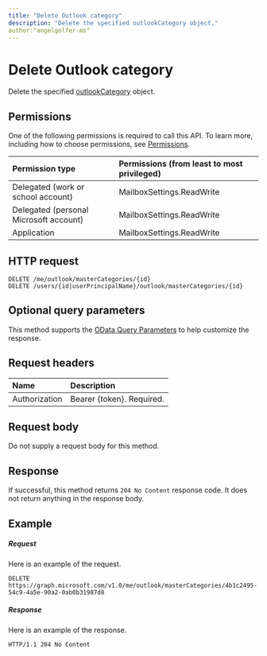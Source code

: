 ```yaml
---
title: "Delete Outlook category"
description: "Delete the specified outlookCategory object."
author:"angelgolfer-ms"
---
```


# Delete Outlook category


Delete the specified [outlookCategory](../resources/outlookcategory.md) object.

## Permissions
One of the following permissions is required to call this API. To learn more, including how to choose permissions, see [Permissions](/graph/permissions-reference).

|Permission type      | Permissions (from least to most privileged)              |
|:--------------------|:---------------------------------------------------------|
|Delegated (work or school account) | MailboxSettings.ReadWrite    |
|Delegated (personal Microsoft account) | MailboxSettings.ReadWrite    |
|Application | MailboxSettings.ReadWrite |

## HTTP request
<!-- { "blockType": "ignored" } -->
```http
DELETE /me/outlook/masterCategories/{id}
DELETE /users/{id|userPrincipalName}/outlook/masterCategories/{id}
```
## Optional query parameters
This method supports the [OData Query Parameters](https://developer.microsoft.com/graph/docs/concepts/query_parameters) to help customize the response.

## Request headers
| Name      |Description|
|:----------|:----------|
| Authorization  | Bearer {token}. Required. |

## Request body
Do not supply a request body for this method.

## Response

If successful, this method returns `204 No Content` response code. It does not return anything in the response body.

## Example
##### Request
Here is an example of the request.
<!-- {
  "blockType": "request",
  "sampleKeys": ["4b1c2495-54c9-4a5e-90a2-0ab0b31987d8"],
  "name": "delete_outlookcategory"
}-->
```http
DELETE https://graph.microsoft.com/v1.0/me/outlook/masterCategories/4b1c2495-54c9-4a5e-90a2-0ab0b31987d8
```
##### Response
Here is an example of the response.
<!-- {
  "blockType": "response",
  "name": "delete_outlookcategory",
  "isEmpty": true
} -->
```http
HTTP/1.1 204 No Content
```

<!-- uuid: 8fcb5dbc-d5aa-4681-8e31-b001d5168d79
2015-10-25 14:57:30 UTC -->
<!-- {
  "type": "#page.annotation",
  "description": "Delete outlookCategory",
  "keywords": "",
  "section": "documentation",
  "tocPath": ""
}-->